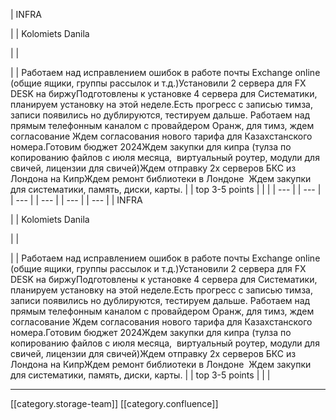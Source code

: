 





| INFRA

 | 
| Kolomiets Danila

 | 
| 

 | 
| Работаем над исправлением ошибок в работе почты Exchange online (общие ящики, группы рассылок и т.д.)Установили 2 сервера для FX DESK на биржуПодготовлены к установке 4 сервера для Систематики, планируем установку на этой неделе.Есть прогресс с записью тимза, записи появились но дублируются, тестируем дальше. Работаем над прямым телефонным каналом с провайдером Оранж, для тимз, ждем согласование Ждем согласования нового тарифа для Казахстанского номера.Готовим бюджет 2024Ждем закупки для кипра (тулза по копированию файлов с июля месяца,  виртуальный роутер, модули для свичей, лицензии для свичей)Ждем отправку 2х серверов БКС из Лондона на КипрЖдем ремонт библиотеки в Лондоне  Ждем закупки для систематики, память, диски, карты. | 
| top 3-5 points | 
|  | 
|  --- | 
|  --- | 
|  --- | 
|  --- | 
|  --- | 
|  --- | 
| INFRA

 | 
| Kolomiets Danila

 | 
| 

 | 
| Работаем над исправлением ошибок в работе почты Exchange online (общие ящики, группы рассылок и т.д.)Установили 2 сервера для FX DESK на биржуПодготовлены к установке 4 сервера для Систематики, планируем установку на этой неделе.Есть прогресс с записью тимза, записи появились но дублируются, тестируем дальше. Работаем над прямым телефонным каналом с провайдером Оранж, для тимз, ждем согласование Ждем согласования нового тарифа для Казахстанского номера.Готовим бюджет 2024Ждем закупки для кипра (тулза по копированию файлов с июля месяца,  виртуальный роутер, модули для свичей, лицензии для свичей)Ждем отправку 2х серверов БКС из Лондона на КипрЖдем ремонт библиотеки в Лондоне  Ждем закупки для систематики, память, диски, карты. | 
| top 3-5 points | 
|  | 







*****

[[category.storage-team]] 
[[category.confluence]] 
